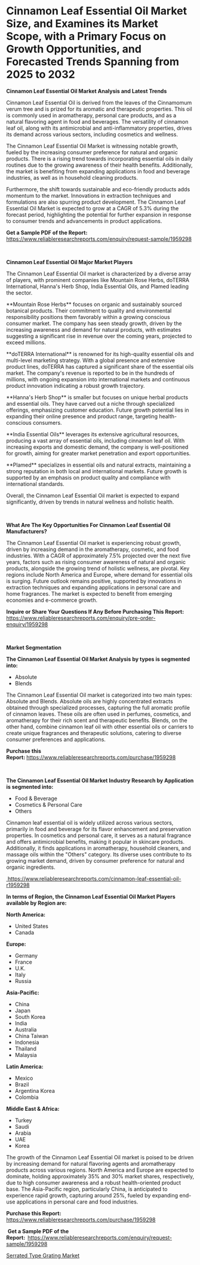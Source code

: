<p><h1>Cinnamon Leaf Essential Oil Market Size, and Examines its Market Scope, with a Primary Focus on Growth Opportunities, and Forecasted Trends Spanning from 2025 to 2032</h1></p><p><strong>Cinnamon Leaf Essential Oil Market Analysis and Latest Trends</strong></p>
<p><p>Cinnamon Leaf Essential Oil is derived from the leaves of the Cinnamomum verum tree and is prized for its aromatic and therapeutic properties. This oil is commonly used in aromatherapy, personal care products, and as a natural flavoring agent in food and beverages. The versatility of cinnamon leaf oil, along with its antimicrobial and anti-inflammatory properties, drives its demand across various sectors, including cosmetics and wellness.</p><p>The Cinnamon Leaf Essential Oil Market is witnessing notable growth, fueled by the increasing consumer preference for natural and organic products. There is a rising trend towards incorporating essential oils in daily routines due to the growing awareness of their health benefits. Additionally, the market is benefiting from expanding applications in food and beverage industries, as well as in household cleaning products.</p><p>Furthermore, the shift towards sustainable and eco-friendly products adds momentum to the market. Innovations in extraction techniques and formulations are also spurring product development. The Cinnamon Leaf Essential Oil Market is expected to grow at a CAGR of 5.3% during the forecast period, highlighting the potential for further expansion in response to consumer trends and advancements in product applications.</p></p>
<p><strong>Get a Sample PDF of the Report:&nbsp;</strong> <a href="https://www.reliableresearchreports.com/enquiry/request-sample/1959298?utm_campaign=2734&utm_medium=2&utm_source=Github&utm_content=ia&utm_term=01042025&utm_id=cinnamon-leaf-essential-oil">https://www.reliableresearchreports.com/enquiry/request-sample/1959298</a></p>
<p>&nbsp;</p>
<p><strong>Cinnamon Leaf Essential Oil Major Market Players</strong></p>
<p><p>The Cinnamon Leaf Essential Oil market is characterized by a diverse array of players, with prominent companies like Mountain Rose Herbs, doTERRA International, Hanna's Herb Shop, India Essential Oils, and Plamed leading the sector. </p><p>**Mountain Rose Herbs** focuses on organic and sustainably sourced botanical products. Their commitment to quality and environmental responsibility positions them favorably within a growing conscious consumer market. The company has seen steady growth, driven by the increasing awareness and demand for natural products, with estimates suggesting a significant rise in revenue over the coming years, projected to exceed millions.</p><p>**doTERRA International** is renowned for its high-quality essential oils and multi-level marketing strategy. With a global presence and extensive product lines, doTERRA has captured a significant share of the essential oils market. The company's revenue is reported to be in the hundreds of millions, with ongoing expansion into international markets and continuous product innovation indicating a robust growth trajectory. </p><p>**Hanna's Herb Shop** is smaller but focuses on unique herbal products and essential oils. They have carved out a niche through specialized offerings, emphasizing customer education. Future growth potential lies in expanding their online presence and product range, targeting health-conscious consumers.</p><p>**India Essential Oils** leverages its extensive agricultural resources, producing a vast array of essential oils, including cinnamon leaf oil. With increasing exports and domestic demand, the company is well-positioned for growth, aiming for greater market penetration and export opportunities.</p><p>**Plamed** specializes in essential oils and natural extracts, maintaining a strong reputation in both local and international markets. Future growth is supported by an emphasis on product quality and compliance with international standards.</p><p>Overall, the Cinnamon Leaf Essential Oil market is expected to expand significantly, driven by trends in natural wellness and holistic health.</p></p>
<p>&nbsp;</p>
<p><strong>What Are The Key Opportunities For Cinnamon Leaf Essential Oil Manufacturers?</strong></p>
<p><p>The Cinnamon Leaf Essential Oil market is experiencing robust growth, driven by increasing demand in the aromatherapy, cosmetic, and food industries. With a CAGR of approximately 7.5% projected over the next five years, factors such as rising consumer awareness of natural and organic products, alongside the growing trend of holistic wellness, are pivotal. Key regions include North America and Europe, where demand for essential oils is surging. Future outlook remains positive, supported by innovations in extraction techniques and expanding applications in personal care and home fragrances. The market is expected to benefit from emerging economies and e-commerce growth.</p></p>
<p><strong>Inquire or Share Your Questions If Any Before Purchasing This Report:</strong> <a href="https://www.reliableresearchreports.com/enquiry/pre-order-enquiry/1959298?utm_campaign=2734&utm_medium=2&utm_source=Github&utm_content=ia&utm_term=01042025&utm_id=cinnamon-leaf-essential-oil">https://www.reliableresearchreports.com/enquiry/pre-order-enquiry/1959298</a></p>
<p>&nbsp;</p>
<p><strong>Market Segmentation</strong></p>
<p><strong>The Cinnamon Leaf Essential Oil Market Analysis by types is segmented into:</strong></p>
<p><ul><li>Absolute</li><li>Blends</li></ul></p>
<p><p>The Cinnamon Leaf Essential Oil market is categorized into two main types: Absolute and Blends. Absolute oils are highly concentrated extracts obtained through specialized processes, capturing the full aromatic profile of cinnamon leaves. These oils are often used in perfumes, cosmetics, and aromatherapy for their rich scent and therapeutic benefits. Blends, on the other hand, combine cinnamon leaf oil with other essential oils or carriers to create unique fragrances and therapeutic solutions, catering to diverse consumer preferences and applications.</p></p>
<p><strong>Purchase this Report:&nbsp;</strong><a href="https://www.reliableresearchreports.com/purchase/1959298?utm_campaign=2734&utm_medium=2&utm_source=Github&utm_content=ia&utm_term=01042025&utm_id=cinnamon-leaf-essential-oil">https://www.reliableresearchreports.com/purchase/1959298</a></p>
<p>&nbsp;</p>
<p><strong>The Cinnamon Leaf Essential Oil Market Industry Research by Application is segmented into:</strong></p>
<p><ul><li>Food & Beverage</li><li>Cosmetics & Personal Care</li><li>Others</li></ul></p>
<p><p>Cinnamon leaf essential oil is widely utilized across various sectors, primarily in food and beverage for its flavor enhancement and preservation properties. In cosmetics and personal care, it serves as a natural fragrance and offers antimicrobial benefits, making it popular in skincare products. Additionally, it finds applications in aromatherapy, household cleaners, and massage oils within the "Others" category. Its diverse uses contribute to its growing market demand, driven by consumer preference for natural and organic ingredients.</p></p>
<p><a href="https://www.reliableresearchreports.com/cinnamon-leaf-essential-oil-r1959298?utm_campaign=2734&utm_medium=2&utm_source=Github&utm_content=ia&utm_term=01042025&utm_id=cinnamon-leaf-essential-oil">&nbsp;https://www.reliableresearchreports.com/cinnamon-leaf-essential-oil-r1959298</a></p>
<p><strong>In terms of Region, the Cinnamon Leaf Essential Oil Market Players available by Region are:</strong></p>
<p>
    <p> <strong> North America: </strong>
        <ul>
            <li>United States</li>
            <li>Canada</li>
        </ul>
        </p> 
    <p> <strong> Europe: </strong>
        <ul>
            <li>Germany</li>
            <li>France</li>
            <li>U.K.</li>
            <li>Italy</li>
            <li>Russia</li>
        </ul>
        </p> 
    <p> <strong> Asia-Pacific: </strong>
        <ul>
            <li>China</li>
            <li>Japan</li>
            <li>South Korea</li>
            <li>India</li>
            <li>Australia</li>
            <li>China Taiwan</li>
            <li>Indonesia</li>
            <li>Thailand</li>
            <li>Malaysia</li>
        </ul>
        </p> 
    <p> <strong> Latin America: </strong>
        <ul>
            <li>Mexico</li>
            <li>Brazil</li>
            <li>Argentina Korea</li>
            <li>Colombia</li>
        </ul>
        </p> 
    <p> <strong> Middle East & Africa: </strong>
        <ul>
            <li>Turkey</li>
            <li>Saudi</li>
            <li>Arabia</li>
            <li>UAE</li>
            <li>Korea</li>
        </ul>
    </p>
    </p>
<p><p>The growth of the Cinnamon Leaf Essential Oil market is poised to be driven by increasing demand for natural flavoring agents and aromatherapy products across various regions. North America and Europe are expected to dominate, holding approximately 35% and 30% market shares, respectively, due to high consumer awareness and a robust health-oriented product base. The Asia-Pacific region, particularly China, is anticipated to experience rapid growth, capturing around 25%, fueled by expanding end-use applications in personal care and food industries.</p></p>
<p><strong>Purchase this Report: </strong><a href="https://www.reliableresearchreports.com/purchase/1959298?utm_campaign=2734&utm_medium=2&utm_source=Github&utm_content=ia&utm_term=01042025&utm_id=cinnamon-leaf-essential-oil">https://www.reliableresearchreports.com/purchase/1959298</a></p>
<p>&nbsp;<strong>Get a Sample PDF of the Report:&nbsp;&nbsp;</strong><a href="https://www.reliableresearchreports.com/enquiry/request-sample/1959298?utm_campaign=2734&utm_medium=2&utm_source=Github&utm_content=ia&utm_term=01042025&utm_id=cinnamon-leaf-essential-oil">https://www.reliableresearchreports.com/enquiry/request-sample/1959298</a></p>
<p><strong></strong></p>
<p><p><a href="https://github.com/hiwanatalak/Market-Research-Report-List-1/blob/main/serrated-type-grating-market.md?utm_campaign=2734&utm_medium=2&utm_source=Github&utm_content=ia&utm_term=01042025&utm_id=cinnamon-leaf-essential-oil">Serrated Type Grating Market</a></p></p>